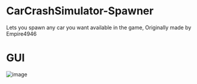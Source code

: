 # CarCrashSimulator-Spawner
Lets you spawn any car you want available in the game, Originally made by Empire4946

# GUI
![image](https://user-images.githubusercontent.com/104152235/194219904-ece94fd6-b06f-453a-b880-219c823cc26c.png)
